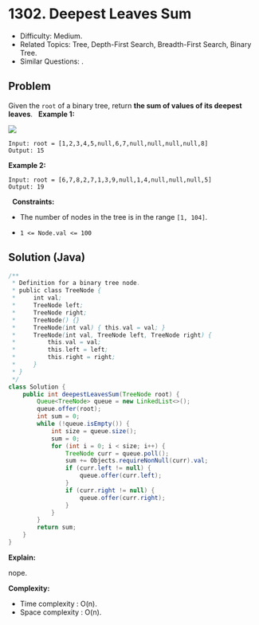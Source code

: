 # 1302. Deepest Leaves Sum

- Difficulty: Medium.
- Related Topics: Tree, Depth-First Search, Breadth-First Search, Binary Tree.
- Similar Questions: .

## Problem

Given the ```root``` of a binary tree, return **the sum of values of its deepest leaves**.
 
**Example 1:**

![](https://assets.leetcode.com/uploads/2019/07/31/1483_ex1.png)

```
Input: root = [1,2,3,4,5,null,6,7,null,null,null,null,8]
Output: 15
```

**Example 2:**

```
Input: root = [6,7,8,2,7,1,3,9,null,1,4,null,null,null,5]
Output: 19
```

 
**Constraints:**


	
- The number of nodes in the tree is in the range ```[1, 104]```.
	
- ```1 <= Node.val <= 100```



## Solution (Java)

```java
/**
 * Definition for a binary tree node.
 * public class TreeNode {
 *     int val;
 *     TreeNode left;
 *     TreeNode right;
 *     TreeNode() {}
 *     TreeNode(int val) { this.val = val; }
 *     TreeNode(int val, TreeNode left, TreeNode right) {
 *         this.val = val;
 *         this.left = left;
 *         this.right = right;
 *     }
 * }
 */
class Solution {
    public int deepestLeavesSum(TreeNode root) {
        Queue<TreeNode> queue = new LinkedList<>();
        queue.offer(root);
        int sum = 0;
        while (!queue.isEmpty()) {
            int size = queue.size();
            sum = 0;
            for (int i = 0; i < size; i++) {
                TreeNode curr = queue.poll();
                sum += Objects.requireNonNull(curr).val;
                if (curr.left != null) {
                    queue.offer(curr.left);
                }
                if (curr.right != null) {
                    queue.offer(curr.right);
                }
            }
        }
        return sum;
    }
}
```

**Explain:**

nope.

**Complexity:**

* Time complexity : O(n).
* Space complexity : O(n).
